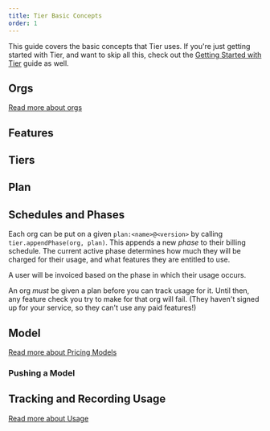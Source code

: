 ```yaml
---
title: Tier Basic Concepts
order: 1
---
```


This guide covers the basic concepts that Tier uses.  If you're
just getting started with Tier, and want to skip all this, check
out the [Getting Started with Tier](./getting-started.md) guide as
well.

## Orgs

<!-- include _pieces/org-intro -->

[Read more about orgs](/content/concepts/orgs.md)

## Features

<!-- include _pieces/feature-intro -->

## Tiers

<!-- include _pieces/feature-tier-intro -->

## Plan

<!-- include _pieces/plan-intro -->

## Schedules and Phases

Each org can be put on a given `plan:<name>@<version>` by calling
`tier.appendPhase(org, plan)`. This appends a new _phase_ to
their billing schedule. The current active phase determines how
much they will be charged for their usage, and what features they
are entitled to use.

A user will be invoiced based on the phase in which their usage
occurs.

An org _must_ be given a plan before you can track usage for it.
Until then, any feature check you try to make for that org will
fail.  (They haven't signed up for your service, so they can't
use any paid features!)

## Model

<!--include _pieces/model-intro -->

[Read more about Pricing Models](/content/concepts/model.md)

### Pushing a Model

<!-- include _pieces/pushing-a-model -->

## Tracking and Recording Usage

<!-- include _pieces/usage-intro -->

[Read more about Usage](/content/concepts/usage.md)
